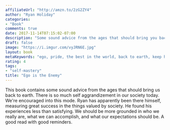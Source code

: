 ```yaml
---
affiliateUrl: "http://amzn.to/2zG2ZY4"
author: "Ryan Holiday"
categories:
- "Book"
comments: true
date: 2017-11-14T07:15:02-07:00
description: "Some sound advice from the ages that should bring you back to earth."
draft: false
image: "https://i.imgur.com/vyJRN6E.jpg"
layout: book
metaKeywords: "ego, pride, the best in the world, back to earth, keep humble"
rating: 4
tags:
- "self-mastery"
title: "Ego is the Enemy"
---
```


This book contains some sound advice from the ages that should bring us back to earth.  There is so much self aggrandizement in our society today.  We're encouraged into this mode.  Ryan has apparently been there himself, measuring great success in the things valued by society.  He found his experiences less than satisfying.  We should be more grounded in who we really are, what we can accomplish, and what our expectations should be.  A good read with good reminders.

<!--more-->
